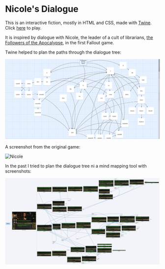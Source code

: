 # Nicole's Dialogue

This is an interactive fiction, mostly in HTML and CSS, made with [Twine](https://twinery.org). Click [here](https://l3gomancer.github.io/FalloutOneFollowersNicoleTwineStory/FO%20Nicole.html) to play.

It is inspired by dialogue with Nicole, the leader of a cult of librarians, [the Followers of the Apocalypse](https://fallout.fandom.com/wiki/Followers_of_the_Apocalypse), in the first Fallout game.

Twine helped to plan the paths through the dialogue tree:

![Twine layout](TwineFO1.png)

A screenshot from the original game:

![Nicole](https://static.wikia.nocookie.net/fallout/images/4/4a/FO01_NPC_Nicole_N.png)

In the past I tried to plan the dialogue tree ni a mind mapping tool with screenshots:

![xmind](NicoleXmind.JPG)
